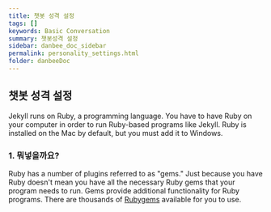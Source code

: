 ```yaml
---
title: 챗봇 성격 설정
tags: []
keywords: Basic Conversation
summary: 챗봇성격 설정
sidebar: danbee_doc_sidebar
permalink: personality_settings.html
folder: danbeeDoc
---
```


## 챗봇 성격 설정

Jekyll runs on Ruby, a programming language. You have to have Ruby on your computer in order to run Ruby-based programs like Jekyll. Ruby is installed on the Mac by default, but you must add it to Windows.

### 1. 뭐넣을까요?

Ruby has a number of plugins referred to as "gems." Just because you have Ruby doesn't mean you have all the necessary Ruby gems that your program needs to run. Gems provide additional functionality for Ruby programs. There are thousands of [Rubygems](https://rubygems.org/) available for you to use.

